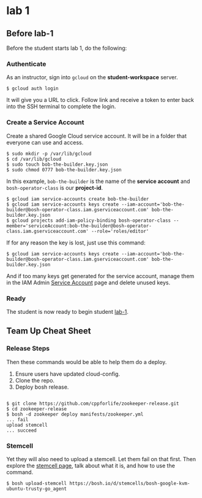 # lab 1

## Before lab-1

Before the student starts lab 1, do the following:

### Authenticate

As an instructor, sign into `gcloud` on the **student-workspace** server.

```
$ gcloud auth login
```

It will give you a URL to click.  Follow link and receive a token to enter back
into the SSH terminal to complete the login.

### Create a Service Account

Create a shared Google Cloud service account.  It will be in a folder that
everyone can use and access.

```
$ sudo mkdir -p /var/lib/gcloud
$ cd /var/lib/gcloud
$ sudo touch bob-the-builder.key.json
$ sudo chmod 0777 bob-the-builder.key.json
```

In this example, `bob-the-builder` is the name of the **service account** and
`bosh-operator-class` is our **project-id**.

```
$ gcloud iam service-accounts create bob-the-builder
$ gcloud iam service-accounts keys create --iam-account='bob-the-builder@bosh-operator-class.iam.gserviceaccount.com' bob-the-builder.key.json
$ gcloud projects add-iam-policy-binding bosh-operator-class --member='serviceAccount:bob-the-builder@bosh-operator-class.iam.gserviceaccount.com' --role='roles/editor'
```

If for any reason the key is lost, just use this command:

```
$ gcloud iam service-accounts keys create --iam-account='bob-the-builder@bosh-operator-class.iam.gserviceaccount.com' bob-the-builder.key.json
```

And if too many keys get generated for the service account, manage them in the
IAM Admin [Service Account][service-account] page and delete unused keys.

### Ready

The student is now ready to begin student [lab-1][lab-1].

## Team Up Cheat Sheet

### Release Steps

Then these commands would be able to help them do a deploy.

1. Ensure users have updated cloud-config.
2. Clone the repo.
3. Deploy bosh release.

```

$ git clone https://github.com/cppforlife/zookeeper-release.git
$ cd zookeeper-release
$ bosh -d zookeeper deploy manifests/zookeeper.yml
... fail
upload stemcell
... succeed
```

### Stemcell

Yet they will also need to upload a stemcell.  Let them fail on that first.
Then explore the [stemcell page][stemcell-page], talk about what it is, and how
to use the command.

```
$ bosh upload-stemcell https://bosh.io/d/stemcells/bosh-google-kvm-ubuntu-trusty-go_agent
```

[//]: # (Links)

[stemcell-page]: http://bosh.cloudfoundry.org/stemcells/bosh-google-kvm-ubuntu-trusty-go_agent
[lab-1]: https://github.com/starkandwayne/operator-workshop/tree/master/student/lab-1
[service-account]: https://console.cloud.google.com/iam-admin/serviceaccounts/project
